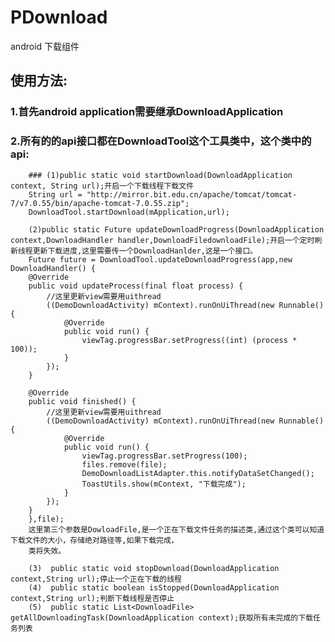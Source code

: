 PDownload
=========

android 下载组件

使用方法:
-----------------------------------  
###  1.首先android application需要继承DownloadApplication
###  2.所有的的api接口都在DownloadTool这个工具类中，这个类中的api:
        ### (1)public static void startDownload(DownloadApplication context, String url);开启一个下载线程下载文件
        String url = "http://mirror.bit.edu.cn/apache/tomcat/tomcat-7/v7.0.55/bin/apache-tomcat-7.0.55.zip";
        DownloadTool.startDownload(mApplication,url);
    
        (2)public static Future updateDownloadProgress(DownloadApplication context,DownloadHandler handler,DownloadFiledownloadFile);开启一个定时刷新线程更新下载进度,这里需要传一个DownloadHanlder,这是一个接口。
        Future future = DownloadTool.updateDownloadProgress(app,new DownloadHandler() {
        @Override
        public void updateProcess(final float process) {
            //这里更新view需要用uithread
            ((DemoDownloadActivity) mContext).runOnUiThread(new Runnable() {
                @Override
                public void run() {
                    viewTag.progressBar.setProgress((int) (process * 100));
                }
            });
        }
        
        @Override
        public void finished() {
            //这里更新view需要用uithread
            ((DemoDownloadActivity) mContext).runOnUiThread(new Runnable() {
                @Override
                public void run() {
                    viewTag.progressBar.setProgress(100);
                    files.remove(file);
                    DemoDownloadListAdapter.this.notifyDataSetChanged();
                    ToastUtils.show(mContext, "下载完成");
                }
            });
        }
        },file);
        这里第三个参数是DowloadFile,是一个正在下载文件任务的描述类,通过这个类可以知道下载文件的大小，存储绝对路径等,如果下载完成，
        类将失效。
            
        (3)  public static void stopDownload(DownloadApplication context,String url);停止一个正在下载的线程
        (4)  public static boolean isStopped(DownloadApplication context,String url);判断下载线程是否停止
        (5)  public static List<DownloadFile> getAllDownloadingTask(DownloadApplication context);获取所有未完成的下载任务列表
